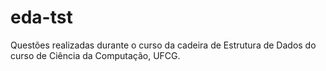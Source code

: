 # eda-tst
Questões realizadas durante o curso da cadeira de Estrutura de Dados do curso de Ciência da Computação, UFCG.
